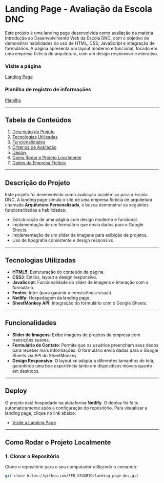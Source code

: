 # Landing Page - Avaliação da Escola DNC

Este projeto é uma landing page desenvolvida como avaliação da matéria Introdução ao Desenvolvimento Web da Escola DNC, com o objetivo de demonstrar habilidades no uso de HTML, CSS, JavaScript e integração de formulários.
A página apresenta um layout moderno e funcional, focado em uma empresa fictícia de arquitetura, com um design responsivo e interativo.

### Visite a página
[Landing Page](https://landingpagearquiteturajader.netlify.app/)

### Planilha de registro de informações
[Planilha](https://docs.google.com/spreadsheets/d/1sN6XZLamvROQY29fgBh1-zAaR67VR_87TGKI7niwnDo/edit?gid=0#gid=0)

---

## Tabela de Conteúdos
1. [Descrição do Projeto](#descrição-do-projeto)
2. [Tecnologias Utilizadas](#tecnologias-utilizadas)
3. [Funcionalidades](#funcionalidades)
4. [Critérios de Avaliação](#critérios-de-avaliação)
5. [Deploy](#deploy)
6. [Como Rodar o Projeto Localmente](#como-rodar-o-projeto-localmente)
7. [Dados da Empresa Fictícia](#dados-da-empresa-fictícia)

---

## Descrição do Projeto

Este projeto foi desenvolvido como avaliação acadêmica para a Escola DNC.
A landing page simula o site de uma empresa fictícia de arquitetura chamada **Arquitetura Personalizada**, e busca demonstrar as seguintes funcionalidades e habilidades:

- Estruturação de uma página com design moderno e funcional.
- Implementação de um formulário que envia dados para o Google Sheets.
- Implementação de um slider de imagens para exibição de projetos.
- Uso de tipografia consistente e design responsivo.

---

## Tecnologias Utilizadas

- **HTML5**: Estruturação do conteúdo da página.
- **CSS3**: Estilos, layout e design responsivo.
- **JavaScript**: Funcionalidade do slider de imagens e interação com o formulário.
- **Fontes**: Inter (para garantir a consistência visual).
- **Netlify**: Hospedagem da landing page.
- **SheetMonkey API**: Integração do formulário com o Google Sheets.

---

## Funcionalidades

- **Slider de Imagens**: Exibe imagens de projetos da empresa com transições suaves.
- **Formulário de Contato**: Permite que os usuários preencham seus dados para receber mais informações. O formulário envia dados para o Google Sheets via API do SheetMonkey.
- **Design Responsivo**: O layout se adapta a diferentes tamanhos de tela, garantindo uma boa experiência tanto em dispositivos móveis quanto em desktops.

---

## Deploy

O projeto está hospedado na plataforma **Netlify**.
O deploy foi feito automaticamente após a configuração do repositório. 
Para visualizar a landing page, clique no link abaixo:

- [Visite a Landing Page](https://landingpagearquiteturajader.netlify.app/)

---

## Como Rodar o Projeto Localmente

### 1. **Clonar o Repositório**
Clone o repositório para o seu computador utilizando o comando:

```bash
git clone https://github.com/SEU_USUARIO/landing-page-dnc.git
